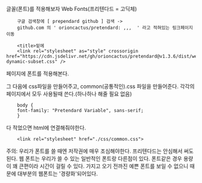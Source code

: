 글꼴(폰트)를 적용해보자
Web Fonts(프리텐다드 = 고딕체)


        구글 검색창에 [ prependard github ] 검색 ->
        github.com 의 ' orioncactus/pretendard: ,,,  ' 라고 적혀있는 링크페이지 이동

        <title>밑에
        <link rel="stylesheet" as="style" crossorigin href="https://cdn.jsdelivr.net/gh/orioncactus/pretendard@v1.3.6/dist/web/variable/pretendardvariable-dynamic-subset.css" />
페이지에 폰트를 적용해본다.

그 다음에 css파일을 만들어주고, common(공통적인).css 파일을 만들어준다.
각각의 페이지에서 모두 사용될때 쓴다.(하나하나 해줄 필요 없음)

        body {
        font-family: "Pretendard Variable", sans-serif;
        }

다 적었으면 html에 연결해줘야한다.
        
        <link rel="stylesheet" href="./css/common.css">


주의: 우리가 폰트를 쓸 때엔 저작권에 매우 조심해야한다.
프리텐다드는 안심해서 써도 된다. 웹 폰트는 우리가 쓸 수 있는 일반적인 폰트랑 다른점이 있다.
폰트같은 경우 용량이 꽤 큰편이라 시간이 걸릴 수 있다. 가지고 오기 전까진 예쁜 폰트를 보일 수 없으니
때문에 대부분의 웹폰트는 '경량화'되어있다.

